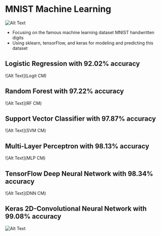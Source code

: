 # MNIST Machine Learning

![Alt Text](https://cdn-images-1.medium.com/max/1600/1*yBdJCRwIJGoM7pwU-LNW6Q.png)

- Focusing on the famous machine learning dataset MNIST handwritten digits
- Using sklearn, tensorFlow, and keras for modeling and predicting this dataset

## Logistic Regression with 92.02% accuracy
![Alt Text](Logit CM)

## Random Forest with 97.22% accuracy
![Alt Text](RF CM)

## Support Vector Classifier with 97.87% accuracy
![Alt Text](SVM CM)

## Multi-Layer Perceptron with 98.13% accuracy
![Alt Text](MLP CM)

## TensorFlow Deep Neural Network with 98.34% accuracy
![Alt Text](DNN CM)

## Keras 2D-Convolutional Neural Network with 99.08% accuracy
![Alt Text](CNN)
